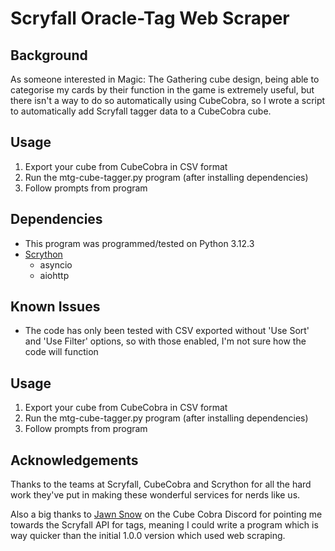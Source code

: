 # Scryfall Oracle-Tag Web Scraper
## Background
As someone interested in Magic: The Gathering cube design, being able to categorise my cards by their function in the game is extremely useful, but there isn't a way to do so automatically using CubeCobra, so I wrote a script to automatically add Scryfall tagger data to a CubeCobra cube.

## Usage
1. Export your cube from CubeCobra in CSV format
2. Run the mtg-cube-tagger.py program (after installing dependencies)
3. Follow prompts from program

## Dependencies
- This program was programmed/tested on Python 3.12.3
- [Scrython](https://github.com/NandaScott/Scrython/tree/main)
    - asyncio
    - aiohttp

## Known Issues
- The code has only been tested with CSV exported without 'Use Sort' and 'Use Filter' options, so with those enabled, I'm not sure how the code will function

## Usage
1. Export your cube from CubeCobra in CSV format
2. Run the mtg-cube-tagger.py program (after installing dependencies)
3. Follow prompts from program

## Acknowledgements
Thanks to the teams at Scryfall, CubeCobra and Scrython for all the hard work they've put in making these wonderful services for nerds like us.

Also a big thanks to [Jawn Snow](https://github.com/dsoskey) on the Cube Cobra Discord for pointing me towards the Scryfall API for tags, meaning I could write a program which is way quicker than the initial 1.0.0 version which used web scraping.
